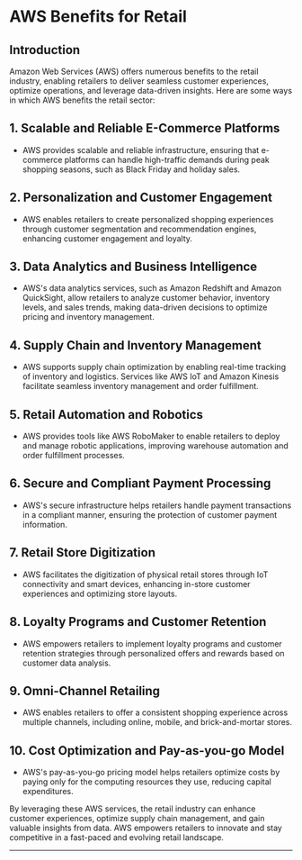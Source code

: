 # AWS Benefits for Retail

## Introduction

Amazon Web Services (AWS) offers numerous benefits to the retail industry, enabling retailers to deliver seamless customer experiences, optimize operations, and leverage data-driven insights. Here are some ways in which AWS benefits the retail sector:

## 1. Scalable and Reliable E-Commerce Platforms

- AWS provides scalable and reliable infrastructure, ensuring that e-commerce platforms can handle high-traffic demands during peak shopping seasons, such as Black Friday and holiday sales.

## 2. Personalization and Customer Engagement

- AWS enables retailers to create personalized shopping experiences through customer segmentation and recommendation engines, enhancing customer engagement and loyalty.

## 3. Data Analytics and Business Intelligence

- AWS's data analytics services, such as Amazon Redshift and Amazon QuickSight, allow retailers to analyze customer behavior, inventory levels, and sales trends, making data-driven decisions to optimize pricing and inventory management.

## 4. Supply Chain and Inventory Management

- AWS supports supply chain optimization by enabling real-time tracking of inventory and logistics. Services like AWS IoT and Amazon Kinesis facilitate seamless inventory management and order fulfillment.

## 5. Retail Automation and Robotics

- AWS provides tools like AWS RoboMaker to enable retailers to deploy and manage robotic applications, improving warehouse automation and order fulfillment processes.

## 6. Secure and Compliant Payment Processing

- AWS's secure infrastructure helps retailers handle payment transactions in a compliant manner, ensuring the protection of customer payment information.

## 7. Retail Store Digitization

- AWS facilitates the digitization of physical retail stores through IoT connectivity and smart devices, enhancing in-store customer experiences and optimizing store layouts.

## 8. Loyalty Programs and Customer Retention

- AWS empowers retailers to implement loyalty programs and customer retention strategies through personalized offers and rewards based on customer data analysis.

## 9. Omni-Channel Retailing

- AWS enables retailers to offer a consistent shopping experience across multiple channels, including online, mobile, and brick-and-mortar stores.

## 10. Cost Optimization and Pay-as-you-go Model

- AWS's pay-as-you-go pricing model helps retailers optimize costs by paying only for the computing resources they use, reducing capital expenditures.

By leveraging these AWS services, the retail industry can enhance customer experiences, optimize supply chain management, and gain valuable insights from data. AWS empowers retailers to innovate and stay competitive in a fast-paced and evolving retail landscape.

---
